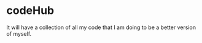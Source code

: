 # codeHub
It will have a collection of all my code that I am doing to be a better version of myself.
